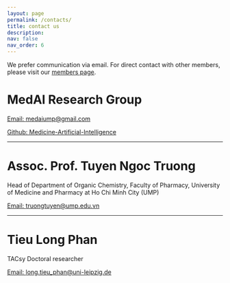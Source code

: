 ```yaml
---
layout: page
permalink: /contacts/
title: contact us
description:
nav: false
nav_order: 6
---
```


We prefer communication via email. For direct contact with other members, please visit our <a href="/members"><u>members page</u></a>.

# MedAI Research Group

<a href="mailto:medaiump@gmail.com" title="email"><i class="fa-solid fa-envelope"></i> Email: medaiump@gmail.com</a>

<a href="https://github.com/Medicine-Artificial-Intelligence" title="GitHub"><i class="fa-brands fa-github"></i> Github: Medicine-Artificial-Intelligence</a>

---

# Assoc. Prof. Tuyen Ngoc Truong

Head of Department of Organic Chemistry, Faculty of Pharmacy, University of Medicine and Pharmacy at Ho Chi Minh City (UMP)

<a href="mailto:truongtuyen@ump.edu.vn" title="email"><i class="fa-solid fa-envelope"></i> Email: truongtuyen@ump.edu.vn</a>

---

# Tieu Long Phan

TACsy Doctoral researcher

<a href="mailto:long.tieu_phan@uni-leipzig.de" title="email"><i class="fa-solid fa-envelope"></i> Email: long.tieu_phan@uni-leipzig.de</a>

